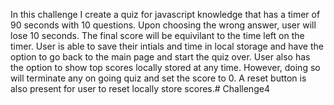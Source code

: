 In this challenge I create a quiz for javascript knowledge that has a timer of 90 seconds with 10 questions. Upon choosing the wrong answer, user will lose 10 seconds. The final score will be equivilant to the time left on the timer. User is able to save their intials and time in local storage and have the option to go back to the main page and start the quiz over. User also has the option to show top scores locally stored at any time. However, doing so will terminate any on going quiz and set the score to 0. A reset button is also present for user to reset locally store scores.# Challenge4
